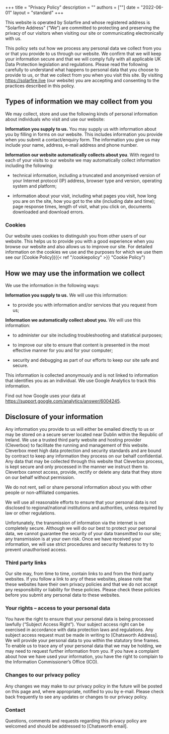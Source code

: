 +++
title = "Privacy Policy"
description = ""
authors = [""]
date = "2022-06-01"
layout = "standard"
+++

This website is operated by Solarfire and whose registered address is "Solarfire Address" (“We”) are committed to protecting and preserving the privacy of our visitors when visiting our site or communicating electronically with us.

This policy sets out how we process any personal data we collect from you or that you provide to us through our website. We confirm that we will keep your information secure and that we will comply fully with all applicable UK Data Protection legislation and regulations. Please read the following carefully to understand what happens to personal data that you choose to provide to us, or that we collect from you when you visit this site. By visiting https://solarfire.live (our website) you are accepting and consenting to the practices described in this policy.

## Types of information we may collect from you

We may collect, store and use the following kinds of personal information about individuals who visit and use our website:

**Information you supply to us.** You may supply us with information about you by filling in forms on our website. This includes information you provide when you submit a contact/enquiry form. The information you give us may include your name, address, e-mail address and phone number.

**Information our website automatically collects about you**. With regard to each of your visits to our website we may automatically collect information including the following:

* technical information, including a truncated and anonymised version of your Internet protocol (IP) address, browser type and version, operating system and platform;

* information about your visit, including what pages you visit, how long you are on the site, how you got to the site (including date and time); page response times, length of visit, what you click on, documents downloaded and download errors.

### Cookies

Our website uses cookies to distinguish you from other users of our website. This helps us to provide you with a good experience when you browse our website and also allows us to improve our site.
For detailed information on the cookies we use and the purposes for which we use them see our [Cookie Policy]({{< ref "/cookiepolicy" >}} "Cookie Policy")

## How we may use the information we collect

We use the information in the following ways:

**Information you supply to us.** We will use this information:

* to provide you with information and/or services that you request from us;

**Information we automatically collect about you.** We will use this information:

* to administer our site including troubleshooting and statistical purposes;

* to improve our site to ensure that content is presented in the most effective manner for you and for your computer;

* security and debugging as part of our efforts to keep our site safe and secure.

This information is collected anonymously and is not linked to information that identifies you as an individual.
We use Google Analytics to track this information.

Find out how Google uses your data at https://support.google.com/analytics/answer/6004245.

## Disclosure of your information

Any information you provide to us will either be emailed directly to us or may be stored on a secure server located near Dublin within the Republic of Ireland. We use a trusted third party website and hosting provider (Cleverbox) to facilitate the running and management of this website. Cleverbox meet high data protection and security standards and are bound by contract to keep any information they process on our behalf confidential. Any data that may be collected through this website that Cleverbox process, is kept secure and only processed in the manner we instruct them to. Cleverbox cannot access, provide, rectify or delete any data that they store on our behalf without permission.

We do not rent, sell or share personal information about you with other people or non-affiliated companies.

We will use all reasonable efforts to ensure that your personal data is not disclosed to regional/national institutions and authorities, unless required by law or other regulations.

Unfortunately, the transmission of information via the internet is not completely secure. Although we will do our best to protect your personal data, we cannot guarantee the security of your data transmitted to our site; any transmission is at your own risk. Once we have received your information, we will use strict procedures and security features to try to prevent unauthorised access.

### Third party links

Our site may, from time to time, contain links to and from the third party websites. If you follow a link to any of these websites, please note that these websites have their own privacy policies and that we do not accept any responsibility or liability for these policies. Please check these policies before you submit any personal data to these websites.

### Your rights – access to your personal data

You have the right to ensure that your personal data is being processed lawfully (“Subject Access Right”). Your subject access right can be exercised in accordance with data protection laws and regulations. Any subject access request must be made in writing to [Chatsworth Address]. We will provide your personal data to you within the statutory time frames. To enable us to trace any of your personal data that we may be holding, we may need to request further information from you. If you have a complaint about how we have used your information, you have the right to complain to the Information Commissioner’s Office (ICO).

### Changes to our privacy policy

Any changes we may make to our privacy policy in the future will be posted on this page and, where appropriate, notified to you by e-mail. Please check back frequently to see any updates or changes to our privacy policy.

### Contact

Questions, comments and requests regarding this privacy policy are welcomed and should be addressed to [Chatsworth email].